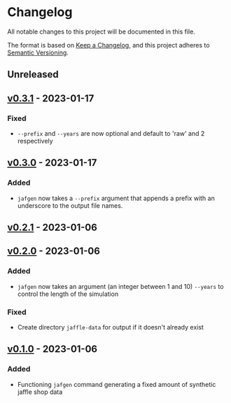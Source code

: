 # Changelog

All notable changes to this project will be documented in this file.

The format is based on [Keep a Changelog](https://keepachangelog.com/en/1.0.0/),
and this project adheres to [Semantic Versioning](https://semver.org/spec/v2.0.0.html).

## Unreleased

## [v0.3.1](https://github.com/dbt-labs/jaffle-shop-generator/releases/tag/v0.3.1) - 2023-01-17

### Fixed

- `--prefix` and `--years` are now optional and default to 'raw' and 2 respectively

## [v0.3.0](https://github.com/dbt-labs/jaffle-shop-generator/releases/tag/v0.3.0) - 2023-01-17

### Added

- `jafgen` now takes a `--prefix` argument that appends a prefix with an underscore to the output file names.

## [v0.2.1](https://github.com/dbt-labs/jaffle-shop-generator/releases/tag/v0.2.1) - 2023-01-06

## [v0.2.0](https://github.com/dbt-labs/jaffle-shop-generator/releases/tag/v0.2.0) - 2023-01-06

### Added

- `jafgen` now takes an argument (an integer between 1 and 10) `--years` to control the length of the simulation

### Fixed

- Create directory `jaffle-data` for output if it doesn't already exist

## [v0.1.0](https://github.com/dbt-labs/jaffle-shop-generator/releases/tag/v0.1.0) - 2023-01-06

### Added

- Functioning `jafgen` command generating a fixed amount of synthetic jaffle shop data
